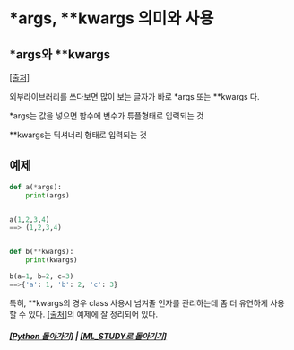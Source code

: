 # \*args, \*\*kwargs 의미와 사용

## \*args와 \*\*kwargs

[[출처]](https://toughbear.tistory.com/entry/python-args%EC%99%80-kwargs-%EC%9D%98%EB%AF%B8%EC%99%80-%EC%82%AC%EC%9A%A9)

외부라이브러리를 쓰다보면 많이 보는 글자가 바로 \*args 또는 \*\*kwargs 다.

\*args는 값을 넣으면 함수에 변수가 튜플형태로 입력되는 것

\*\*kwargs는 딕셔너리 형태로 입력되는 것

## 예제

```python
def a(*args):
    print(args)


a(1,2,3,4)
==> (1,2,3,4)


def b(**kwargs):
    print(kwargs)

b(a=1, b=2, c=3)
==>{'a': 1, 'b': 2, 'c': 3}

```

특히, \*\*kwargs의 경우 class 사용시 넘겨줄 인자를 관리하는데 좀 더 유연하게 사용할 수 있다.
[[출처]](https://toughbear.tistory.com/entry/python-args%EC%99%80-kwargs-%EC%9D%98%EB%AF%B8%EC%99%80-%EC%82%AC%EC%9A%A9)의 예제에 잘 정리되어 있다.

##### [[Python 돌아가기]](README.md) | [[ML_STUDY로 돌아기기]](https://github.com/elemag1414/ML_STUDY)
